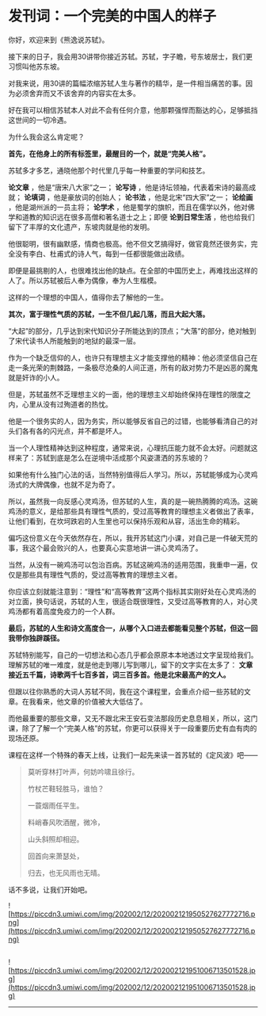 # 	 发刊词：一个完美的中国人的样子

你好，欢迎来到《熊逸说苏轼》。

接下来的日子，我会用30讲带你接近苏轼。苏轼，字子瞻，号东坡居士，我们更习惯叫他苏东坡。

对我来说，用30讲的篇幅浓缩苏轼人生与著作的精华，是一件相当痛苦的事。因为必须舍弃而又不该舍弃的内容实在太多。

好在我可以相信苏轼本人对此不会有任何介意，他那颗强悍而豁达的心，足够抵挡这世间的一切冷遇。

为什么我会这么肯定呢？

 **首先，在他身上的所有标签里，最醒目的一个，就是“完美人格”。**

苏轼多才多艺，通晓他那个时代里几乎每一种重要的学问和技艺。

 **论文章** ，他是“唐宋八大家”之一； **论写诗** ，他是诗坛领袖，代表着宋诗的最高成就； **论填词** ，他是豪放词的创始人； **论书法** ，他是北宋“四大家”之一； **论绘画** ，他是湖州派的一员主将； **论学术** ，他是蜀学的旗帜，而且在儒学以外，他对佛学和道教的知识远在很多高僧和著名道士之上；即便 **论到日常生活** ，他也给我们留下了丰厚的文化遗产，东坡肉就是他的发明。

他很聪明，很有幽默感，情商也极高。他不但文艺搞得好，做官竟然还很务实，完全没有李白、杜甫式的诗人气，每到一任都很能做出政绩。

即便是最挑剔的人，也很难找出他的缺点。在全部的中国历史上，再难找出这样的人了。所以苏轼被后人奉为偶像，奉为人生楷模。

这样的一个理想的中国人，值得你去了解他的一生。

 **其次，富于理性气质的苏轼，一生不但几起几落，而且大起大落。**

“大起”的部分，几乎达到宋代知识分子所能达到的顶点；“大落”的部分，绝对触到了宋代读书人所能触到的地狱的最深一层。

作为一个缺乏信仰的人，也许只有理想主义才能支撑他的精神：他必须坚信自己在走一条光荣的荆棘路，一条极尽沧桑的人间正道，所有的敌对势力不是凶恶的魔鬼就是奸诈的小人。

但是，苏轼虽然不乏理想主义的一面，他的理想主义却始终保持在理性的限度之内，心里从没有过殉道者的热忱。

他是一个很务实的人，因为务实，所以能够反省自己的过错，也能够看清自己的对头们各有各的闪光点，并不都是坏人。

当一个人理性精神达到这种程度，通常来说，心理抗压能力就不会太好。问题就这样来了：苏轼到底是怎么在逆境中活成那个风姿潇洒的苏东坡的？

如果他有什么独门心法的话，当然特别值得后人学习。所以，苏轼能够成为心灵鸡汤式的大牌偶像，也就不足为奇了。

所以，虽然我一向反感心灵鸡汤，但苏轼的人生，真的是一碗热腾腾的鸡汤。这碗鸡汤的意义，是给那些具有理性气质的，受过高等教育的理想主义者做出了表率，让他们看到，在坎坷跌宕的人生里也可以保持乐观和从容，活出生命的精彩。

偏巧这份意义在今天依然存在，所以，我开苏轼这门小课，对自己是一件破天荒的事，我这个最会败兴的人，也要真心实意地讲一讲心灵鸡汤了。

当然，从没有一碗鸡汤可以包治百病。苏轼这碗鸡汤的适用范围，我重申一遍，仅仅是那些具有理性气质的，受过高等教育的理想主义者。

你应该立刻就能注意到：“理性”和“高等教育”这两个指标其实刚好处在心灵鸡汤的对立面，换句话说，苏轼的人生，很适合既很理性，又受过高等教育的人，对心灵鸡汤都有着高度免疫力的一个人群。

 **最后，苏轼的人生和诗文高度合一，从哪个入口进去都能看见整个苏轼，但这一回我带你独辟蹊径。**

苏轼特别能写，自己的一切想法和心态几乎都会原原本本地透过文字呈现给我们。理解苏轼的唯一难度，就是他走到哪儿写到哪儿，留下的文字实在太多了： **文章接近五千篇，诗歌两千七百多首，词三百多首。他是北宋最高产的文人。**

但跟以往你熟悉的大词人苏轼不同，我在这个课程里，会重点介绍一些苏轼的文章。在我看来，他文章的价值被大大低估了。

而他最重要的那些文章，又无不跟北宋王安石变法那段历史息息相关，所以，这门课，除了了解一个“完美人格”的苏轼，你更可以获得关于一段重要历史有血有肉的现场还原。

课程在这样一个特殊的春天上线，让我们一起先来读一首苏轼的《定风波》吧——

> 莫听穿林打叶声，何妨吟啸且徐行。
> 
> 竹杖芒鞋轻胜马，谁怕？
> 
> 一蓑烟雨任平生。
> 
> 料峭春风吹酒醒，微冷，
> 
> 山头斜照却相迎。
> 
> 回首向来萧瑟处，
> 
> 归去，也无风雨也无晴。

话不多说，让我们开始吧。

![https://piccdn3.umiwi.com/img/202002/12/202002121950527627772716.png](https://piccdn3.umiwi.com/img/202002/12/202002121950527627772716.png)

## 

![https://piccdn3.umiwi.com/img/202002/12/202002121951006713501528.jpg](https://piccdn3.umiwi.com/img/202002/12/202002121951006713501528.jpg)

---
